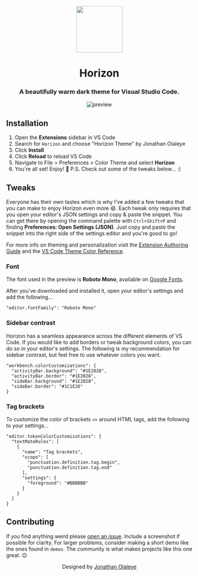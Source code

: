 <div align="center">

<img src="https://i.imgur.com/hbNOJqD.png" alt="" width="125">

# Horizon

### A beautifully warm dark theme for Visual Studio Code.

![preview](https://i.imgur.com/Bwqnpp6.png)

</div>

## Installation

1. Open the **Extensions** sidebar in VS Code
2. Search for `Horizon` and choose "Horizon Theme" by Jonathan Olaleye
3. Click **Install**
4. Click **Reload** to reload VS Code
5. Navigate to File > Preferences > Color Theme and select **Horizon**
6. You're all set! Enjoy! 🎉 P.S. Check out some of the tweaks below... :)

## Tweaks

Everyone has their own tastes which is why I've added a few tweaks that you can make to enjoy Horizon even more 😄. Each tweak only requires that you open your editor's JSON settings and copy & paste the snippet. You can get there by opening the command palette with `Ctrl+Shift+P` and finding **Preferences: Open Settings (JSON)**. Just copy and paste the snippet into the right side of the settings editor and you're good to go!

For more info on theming and personalization visit the [Extension Authoring Guide](https://code.visualstudio.com/docs/extensions/themes-snippets-colorizers) and the [VS Code Theme Color Reference](https://code.visualstudio.com/docs/getstarted/theme-color-reference).

### Font
The font used in the preview is **Roboto Mono**, available on [Google Fonts](https://fonts.google.com/specimen/Roboto+Mono).

After you've downloaded and installed it, open your editor's settings and add the following...
```
"editor.fontFamily": "Roboto Mono"
```

### Sidebar contrast
Horizon has a seamless appearance across the different elements of VS Code. If you would like to add borders or tweak background colors, you can do so in your editor's settings. The following is my recommendation for sidebar contrast, but feel free to use whatever colors you want.
```
"workbench.colorCustomizations": {
  "activityBar.background": "#1E2028",
  "activityBar.border": "#1E2028",
  "sideBar.background": "#1E2028",
  "sideBar.border": "#1C1E26"
}
```

### Tag brackets
To customize the color of brackets `<>` around HTML tags, add the following to your settings...
```
"editor.tokenColorCustomizations": {
  "textMateRules": [
    {
      "name": "Tag brackets",
      "scope": [
        "punctuation.definition.tag.begin",
        "punctuation.definition.tag.end"
      ],
      "settings": {
        "foreground": "#BBBBBB"
      }
    }
  ]
}
```

## Contributing

If you find anything weird please [open an issue](https://github.com/jolaleye/horizon-theme-vscode/issues). Include a screenshot if possible for clarity. For larger problems, consider making a short demo like the ones found in `demos`. The community is what makes projects like this one great. 😉

<div align="center">

Designed by [Jonathan Olaleye](https://github.com/jolaleye)

</div>
